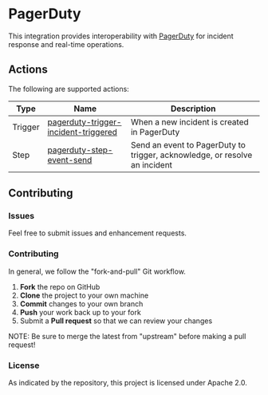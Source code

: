 # PagerDuty

This integration provides interoperability with
[PagerDuty](https://www.pagerduty.com/) for incident response and real-time
operations.

## Actions

The following are supported actions: 

| Type    | Name                                                                                 | Description                                                                |
|---------|--------------------------------------------------------------------------------------|----------------------------------------------------------------------------|
| Trigger | [pagerduty-trigger-incident-triggered](/triggers/pagerduty-trigger-incident-trigger) | When a new incident is created in PagerDuty                                |
| Step    | [pagerduty-step-event-send](/steps/event-send)                                       | Send an event to PagerDuty to trigger, acknowledge, or resolve an incident |

## Contributing

### Issues

Feel free to submit issues and enhancement requests.

### Contributing

In general, we follow the "fork-and-pull" Git workflow.

 1. **Fork** the repo on GitHub
 2. **Clone** the project to your own machine
 3. **Commit** changes to your own branch
 4. **Push** your work back up to your fork
 5. Submit a **Pull request** so that we can review your changes

NOTE: Be sure to merge the latest from "upstream" before making a pull request!

### License

As indicated by the repository, this project is licensed under Apache 2.0.
